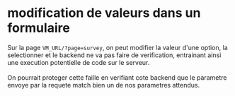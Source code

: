 # modification de valeurs dans un formulaire

Sur la page `VM_URL/?page=survey`, on peut modifier la valeur d'une option, la selectionner et le backend ne va pas faire de verification, entrainant ainsi une execution potentielle de code sur le serveur. \
 \
On pourrait proteger cette faille en verifiant cote backend que le parametre envoye par la requete match bien un de nos parametres attendus.
